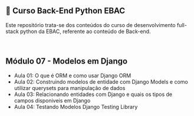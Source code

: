 ## 📝 Curso Back-End Python EBAC
Este repositório trata-se dos conteúdos do curso de desenvolvimento full-stack python da EBAC, referente ao conteúdo de Back-end.

<br>

## Módulo 07 - Modelos em Django
- Aula 01: O que é ORM e como usar Django ORM
- Aula 02: Construindo modelos de entidade com Django Models e como utilizar querysets para manipulação de dados 
- Aula 03: Relacionando entidades com Django e quais os tipos de campos disponiveis em Django
- Aula 04: Testando Modelos Django Testing Library